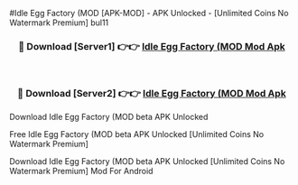 #Idle Egg Factory (MOD [APK-MOD] - APK Unlocked - [Unlimited Coins No Watermark Premium] bul11



<div align="center">

<h3>🔴 Download [Server1] 👉👉 <a href="https://momento.my/?title=Idle_Egg_Factory_(MOD">Idle Egg Factory (MOD Mod Apk</a></h3><br>

<h3>🔴 Download [Server2] 👉👉 <a href="https://momento.my/?title=Idle_Egg_Factory_(MOD">Idle Egg Factory (MOD Mod Apk</a></h3>
</div>



Download Idle Egg Factory (MOD beta APK Unlocked

Free Idle Egg Factory (MOD beta APK Unlocked [Unlimited Coins No Watermark Premium]

Download Idle Egg Factory (MOD beta APK Unlocked [Unlimited Coins No Watermark Premium] Mod For Android
